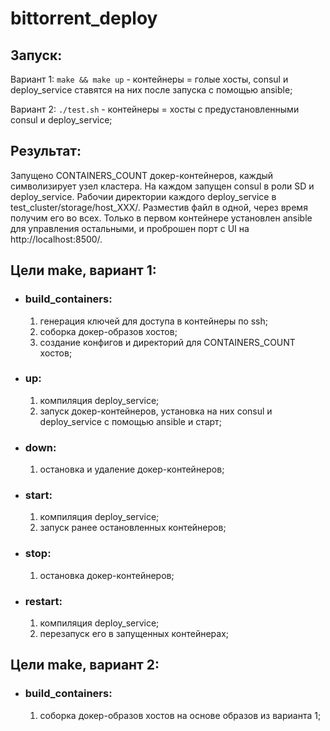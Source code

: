 # bittorrent_deploy

## Запуск:

  Вариант 1: ```make && make up``` - контейнеры = голые хосты, consul и deploy_service ставятся на них после запуска с помощью ansible;

  Вариант 2: ```./test.sh``` - контейнеры = хосты с предустановленными  consul и deploy_service;


## Результат:

  Запущено CONTAINERS_COUNT докер-контейнеров, каждый символизирует узел кластера. На каждом запущен consul в роли SD и deploy_service. Рабочии директории каждого deploy_service в test_cluster/storage/host_XXX/.
  Разместив файл в одной, через время получим его во всех.
  Только в первом контейнере установлен ansible для управления остальными, и проброшен порт с UI на http://localhost:8500/.


## Цели make, вариант 1:

* ### build_containers:
  1. генерация ключей для доступа в контейнеры по ssh;
  2. соборка докер-образов хостов;
  3. создание конфигов и директорий для CONTAINERS_COUNT хостов;


* ### up:
  1. компиляция deploy_service;
  2. запуск докер-контейнеров, установка на них consul и deploy_service с помощью ansible и старт;

* ### down:
  1. остановка и удаление докер-контейнеров;

* ### start:
  1. компиляция deploy_service;
  2. запуск ранее остановленных контейнеров;

* ### stop:
  1. остановка докер-контейнеров;

* ### restart:
  1. компиляция deploy_service;
  2. перезапуск его в запущенных контейнерах;


## Цели make, вариант 2:

* ### build_containers:
  1. соборка докер-образов хостов на основе образов из варианта 1;
